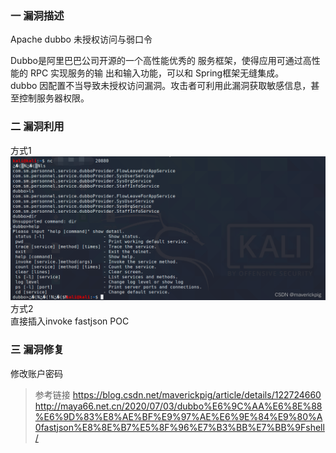 ### 一 漏洞描述
Apache dubbo 未授权访问与弱口令

Dubbo是阿里巴巴公司开源的一个高性能优秀的 服务框架，使得应用可通过高性能的 RPC 实现服务的输 出和输入功能，可以和 Spring框架无缝集成。  
dubbo 因配置不当导致未授权访问漏洞。攻击者可利用此漏洞获取敏感信息，甚至控制服务器权限。

### 二 漏洞利用
方式1  
![img.png](img.png)
方式2  
直接插入invoke fastjson POC

### 三 漏洞修复
修改账户密码

> 参考链接
> https://blog.csdn.net/maverickpig/article/details/122724660
> http://maya66.net.cn/2020/07/03/dubbo%E6%9C%AA%E6%8E%88%E6%9D%83%E8%AE%BF%E9%97%AE%E6%9E%84%E9%80%A0fastjson%E8%8E%B7%E5%8F%96%E7%B3%BB%E7%BB%9Fshell/
